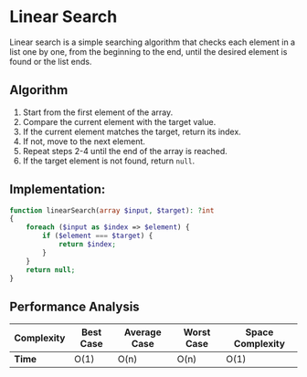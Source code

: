 # Linear Search
Linear search is a simple searching algorithm that checks each element in a list one by one, from the beginning to the end, until the desired element is found or the list ends.

## Algorithm
1. Start from the first element of the array.
2. Compare the current element with the target value.
3. If the current element matches the target, return its index.
4. If not, move to the next element.
5. Repeat steps 2-4 until the end of the array is reached.
6. If the target element is not found, return `null`.

## Implementation:
```php
function linearSearch(array $input, $target): ?int
{
    foreach ($input as $index => $element) {
        if ($element === $target) {
            return $index;
        }
    }
    return null;
}
```

## Performance Analysis
| Complexity | Best Case | Average Case | Worst Case | Space Complexity |
| ---------- | --------- | ------------ | ---------- | ---------------- |
| **Time**   | O(1)      | O(n)         | O(n)       | O(1)             |
